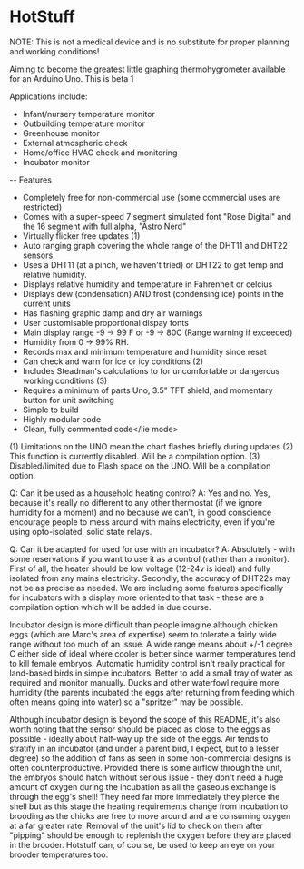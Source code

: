 # HotStuff

NOTE: This is not a medical device and is no substitute for proper planning and working conditions!
 
Aiming to become the greatest little graphing thermohygrometer available for an Arduino Uno. This is beta 1

Applications include:

* Infant/nursery temperature monitor
* Outbuilding temperature monitor
* Greenhouse monitor
* External atmospheric check
* Home/office HVAC check and monitoring
* Incubator monitor

-- Features 

* Completely free for non-commercial use (some commercial uses are restricted)
* Comes with a super-speed 7 segment simulated font "Rose Digital" and the 16 segment with full alpha, "Astro Nerd"
* Virtually flicker free updates (1) 
* Auto ranging graph covering the whole range of the DHT11 and DHT22 sensors
* Uses a DHT11 (at a pinch, we haven't tried) or DHT22 to get temp and relative humidity.
* Displays relative humidity and temperature in Fahrenheit or celcius
* Displays dew (condensation) AND frost (condensing ice) points in the current units
* Has flashing graphic damp and dry air warnings
* User customisable proportional dispay fonts
* Main display range -9 -> 99 F or -9 -> 80C (Range warning if exceeded)
* Humidity from 0 -> 99% RH.
* Records max and minimum temperature and humidity since reset
* Can check and warn for ice or icy conditions (2)
* Includes Steadman's calculations to for uncomfortable or dangerous working conditions (3)
* Requires a minimum of parts Uno, 3.5" TFT shield, and momentary button for unit switching
* Simple to build
* Highly modular code
* <lie mode>Clean, fully commented code</lie mode>

(1) Limitations on the UNO mean the chart flashes briefly during updates
(2) This function is currently disabled. Will be a compilation option.
(3) Disabled/limited due to Flash space on the UNO. Will be a compilation option.

Q: Can it be used as a household heating control?
A: Yes and no. Yes, because it's really no different to any other thermostat (if we ignore humidity for a moment) and no because we can't, in good conscience encourage people to mess around with mains electricity, even if you're using opto-isolated, solid state relays.

Q: Can it be adapted for used for use with an incubator?
A: Absolutely - with some reservations if you want to use it as a control (rather than a monitor). First of all, the heater should be low voltage (12-24v is ideal) and fully isolated from any mains electricity. Secondly, the accuracy of DHT22s may not be as precise as needed. We are including some features specifically for incubators with a display more oriented to that task - these are a compilation option which will be added in due course.

Incubator design is more difficult than people imagine although chicken eggs (which are Marc's area of expertise) seem to tolerate a fairly wide range without too much of an issue. A wide range means about +/-1 degree C either side of ideal where cooler is better since warmer temperatures tend to kill female embryos. Automatic humidity control isn't really practical for land-based birds in simple incubators. Better to add a small tray of water as required and monitor manually. Ducks and other waterfowl require more humidity (the parents incubated the eggs after returning from feeding which often means going into water) so a "spritzer" may be possible.

Although incubator design is beyond the scope of this README, it's also worth noting that the sensor should be placed as close to the eggs as possible - ideally about half-way up the side of the eggs. Air tends to stratify in an incubator (and under a parent bird, I expect, but to a lesser degree) so the addition of fans as seen in some non-commercial designs is often counterproductive. Provided there is some airflow through the unit, the embryos should hatch without serious issue - they don't need a huge amount of oxygen during the incubation as all the gaseous exchange is through the egg's shell! They need far more immediately they pierce the shell but as this stage the heating requirements change from incubation to brooding as the chicks are free to move around and are consuming oxygen at a far greater rate. Removal of the unit's lid to check on them after "pipping" should be enough to replenish the oxygen before they are placed in the brooder. Hotstuff can, of course, be used to keep an eye on your brooder temperatures too.

